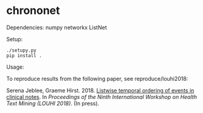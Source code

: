 # chrononet

Dependencies:
    numpy
    networkx
    ListNet

Setup:

    ./setupy.py
    pip install .


Usage:

To reproduce results from the following paper, see reproduce/louhi2018:
    
Serena Jeblee, Graeme Hirst. 2018. <a href="http://www.cs.toronto.edu/~sjeblee/files/LouhiPaper47cameraready.pdf">Listwise temporal ordering of events in clinical notes</a>. In <i>Proceedings of the Ninth International Workshop on Health Text Mining (LOUHI 2018)</i>. (In press). 
    
    

